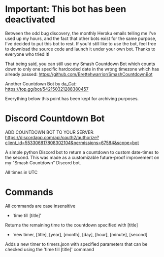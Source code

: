 # Important: This bot has been deactivated
Between the odd bug discovery, the monthly Heroku emails telling me I've used up my hours, and the fact that other bots exist for the same purpose, I've decided to put this bot to rest. If you'd still like to use the bot, feel free to download the source code and launch it under your own bot. Thanks to everyone who tried it!

That being said, you can still use my Smash Countdown Bot which counts down to only one specific hardcoded date in the wrong timezone which has already passed: https://github.com/Brettehwarrior/SmashCountdownBot

Another Countdown Bot by da_Cat: https://top.gg/bot/542150321288380457

Everything below this point has been kept for archiving purposes.

#
#
#
#
#

# Discord Countdown Bot
ADD COUNTDOWN BOT TO YOUR SERVER: https://discordapp.com/api/oauth2/authorize?client_id=553306817808302104&permissions=67584&scope=bot

A simple python Discord bot to return a countdown to custom date-times to the second.
This was made as a customizable future-proof improvement on my "Smash Countdown" Discord bot.

All times in UTC


# Commands
All commands are case insensitive

* 'time till [title]'

Returns the remaining time to the countdown specified with [title]



* 'new timer, [title], [year], [month], [day], [hour], [minute], [second]

Adds a new timer to timers.json with specified parameters that can be checked using the 'time till [title]' command
